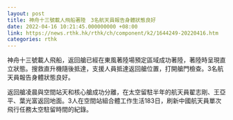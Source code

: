 ```yaml
---
layout: post
title: 神舟十三號載人飛船著陸　3名航天員報告身體狀態良好
date: 2022-04-16 10:21:45.000000000 +08:00
link: https://news.rthk.hk/rthk/ch/component/k2/1644249-20220416.htm
categories: rthk
---
```


神舟十三號載人飛船，返回艙已經在東風著陸場預定區域成功著陸，著陸時呈現直立狀態。搜救直升機隨後抵達，支援人員抵達返回艙位置，打開艙門檢查。3名航天員報告身體狀態良好。

返回艙凌晨與空間站天和核心艙成功分離，在太空留駐半年的航天員翟志剛、王亞平、葉光富返回地面。3人在空間站組合體工作生活183日，刷新中國航天員單次飛行任務太空駐留時間的紀錄。
